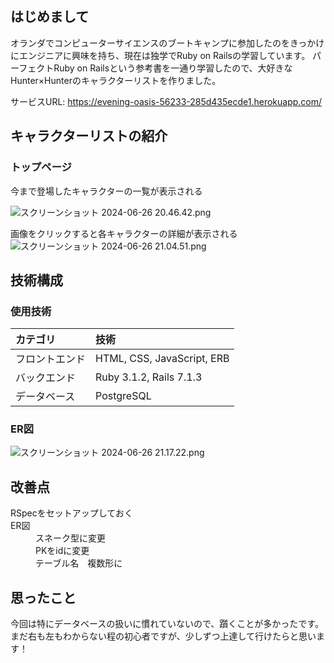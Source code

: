## はじめまして
オランダでコンピューターサイエンスのブートキャンプに参加したのをきっかけにエンジニアに興味を持ち、現在は独学でRuby on Railsの学習しています。
パーフェクトRuby on Railsという参考書を一通り学習したので、大好きなHunter×Hunterのキャラクターリストを作りました。

サービスURL: 
https://evening-oasis-56233-285d435ecde1.herokuapp.com/

## キャラクターリストの紹介
### トップページ
今まで登場したキャラクターの一覧が表示される

![スクリーンショット 2024-06-26 20.46.42.png](https://qiita-image-store.s3.ap-northeast-1.amazonaws.com/0/3733846/3aa66941-8fea-a4df-5256-89cb2fd35dfa.png)

画像をクリックすると各キャラクターの詳細が表示される
![スクリーンショット 2024-06-26 21.04.51.png](https://qiita-image-store.s3.ap-northeast-1.amazonaws.com/0/3733846/0d4b8759-458c-f1d8-8d03-6a476e510815.png)


## 技術構成
### 使用技術
| カテゴリ	 |     技術 | 
|:-----------|:-----------|
| フロントエンド     | HTML, CSS, JavaScript, ERB| 
| バックエンド     | Ruby 3.1.2, Rails 7.1.3   |       
| データベース   | PostgreSQL     |        

### ER図
![スクリーンショット 2024-06-26 21.17.22.png](https://qiita-image-store.s3.ap-northeast-1.amazonaws.com/0/3733846/6c71e47e-63f4-5211-c279-69f757492bc7.png)

## 改善点
<dl>
  <dt>RSpecをセットアップしておく</dt>
  <dt>ER図</dt>
  <dd>スネーク型に変更</dd>
  <dd>PKをidに変更</dd>
  <dd>テーブル名　複数形に</dd>
</dl>

## 思ったこと
今回は特にデータベースの扱いに慣れていないので、躓くことが多かったです。まだ右も左もわからない程の初心者ですが、少しずつ上達して行けたらと思います！
